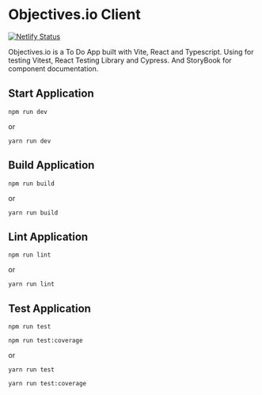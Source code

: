 # Objectives.io Client

[![Netlify Status](https://api.netlify.com/api/v1/badges/00f32cd6-b5f2-4372-a23e-889912e10636/deploy-status)](https://app.netlify.com/sites/objectivesio/deploys)

Objectives.io is a To Do App built with Vite, React and Typescript. Using for testing Vitest, React Testing Library and Cypress. And StoryBook for component documentation.

## Start Application

`npm run dev`

or

`yarn run dev`

## Build Application

`npm run build`

or

`yarn run build`

## Lint Application

`npm run lint`

or

`yarn run lint`

## Test Application

`npm run test`

`npm run test:coverage`

or

`yarn run test`

`yarn run test:coverage`
